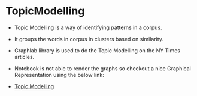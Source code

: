 # TopicModelling

- Topic Modelling is a way of identifying patterns in a corpus.

- It groups the words in corpus in clusters based on similarity.

- Graphlab library is used to do the Topic Modelling on the NY Times articles.

- Notebook is not able to render the graphs so checkout a nice Graphical Representation using the below link:

- [Topic Modelling](http://nbviewer.jupyter.org/gist/deepnarainsingh/5ff1e62e475c30e44541#topic=0&lambda=1&term=)  



